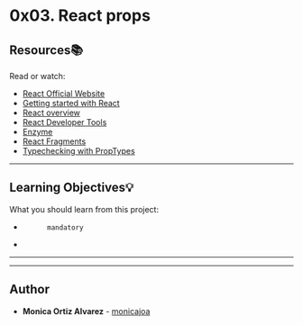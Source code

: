 # 0x03. React props

## Resources:books:
Read or watch:
* [React Official Website](https://intranet.hbtn.io/rltoken/lCQJJpZHpMpUeaikvfWkvQ)
* [Getting started with React](https://intranet.hbtn.io/rltoken/69ncr-lF1LqrQUXw6moDOg)
* [React overview](https://intranet.hbtn.io/rltoken/QrEoMO7vBdIfoSJsHxKiOQ)
* [React Developer Tools](https://intranet.hbtn.io/rltoken/7JV6Gfgjzq6qipmijtzhGA)
* [Enzyme](https://intranet.hbtn.io/rltoken/uLWnKyEPgaep3g7a8DQR9A)
* [React Fragments](https://intranet.hbtn.io/rltoken/DY26UdLXFqKGA08pZsGH9w)
* [Typechecking with PropTypes](https://intranet.hbtn.io/rltoken/iXcePrNqTBUighf5ZUfM6A)

---
## Learning Objectives:bulb:
What you should learn from this project:


*           mandatory
*         

---
---

## Author
* **Monica Ortiz Alvarez** - [monicajoa](https://github.com/monicajoa)